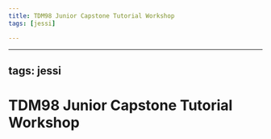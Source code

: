 ```yaml
---
title: TDM98 Junior Capstone Tutorial Workshop
tags: [jessi]

---
```


---
tags: jessi
---

# TDM98 Junior Capstone Tutorial Workshop

